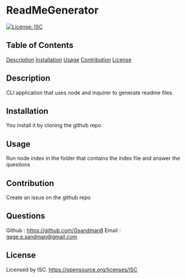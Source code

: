 # ReadMeGenerator
[![License: ISC](https://img.shields.io/badge/License-ISC-blue.svg)](https://opensource.org/licenses/ISC)

## Table of Contents
[Description](#description)
[Installation](#installation)
[Usage](#usage)
[Contribution](#contribution)
[License](#license)

## Description
CLI application that uses node and inquirer to generate readme files

## Installation
You install it by cloning the github repo

## Usage
Run node index in the folder that contains the index file and answer the questions

## Contribution
Create an issue on the github repo

## Questions
Github : https://github.com/Gsandman8
Email : gage.e.sandman@gmail.com

## License
Licensed by ISC.
https://opensource.org/licenses/ISC

    